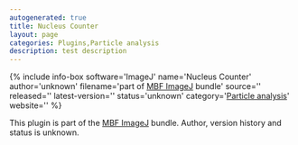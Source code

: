```yaml
---
autogenerated: true
title: Nucleus Counter
layout: page
categories: Plugins,Particle analysis
description: test description
---
```


{% include info-box software='ImageJ' name='Nucleus Counter' author='unknown' filename='part of [MBF ImageJ](MBF_ImageJ) bundle' source='' released='' latest-version='' status='unknown' category='[Particle analysis](Category_Particle_analysis)' website='' %}

This plugin is part of the [MBF ImageJ](MBF_ImageJ) bundle. Author, version history and status is unknown.

 
